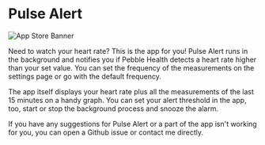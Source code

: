 # Pulse Alert

![App Store Banner](https://raw.githubusercontent.com/noiob/pulse-alert/master/assets/banner.png)

Need to watch your heart rate? This is the app for you! Pulse Alert runs in the background and notifies you if Pebble Health detects a heart rate higher than your set value. You can set the frequency of the measurements on the settings page or go with the default frequency.

The app itself displays your heart rate plus all the measurements of the last 15 minutes on a handy graph. You can set your alert threshold in the app, too, start or stop the background process and snooze the alarm.

If you have any suggestions for Pulse Alert or a part of the app isn't working for you, you can open a Github issue or contact me directly.
